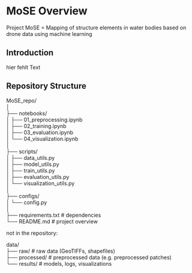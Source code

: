# MoSE Overview 
Project MoSE = Mapping of structure elements in water bodies based on drone data using machine learning

## Introduction

hier fehlt Text

## Repository Structure

MoSE_repo/  
│    
├── notebooks/    
│   ├── 01_preprocessing.ipynb   
│   ├── 02_training.ipynb    
│   ├── 03_evaluation.ipynb    
│   └── 04_visualization.ipynb    
│     
├── scripts/    
│   ├── data_utils.py   
│   ├── model_utils.py   
│   ├── train_utils.py   
│   ├── evaluation_utils.py   
│   └── visualization_utils.py   
│   
├── configs/   
│   └── config.py    
│   
├── requirements.txt  # dependencies    
└── README.md         # project overview    
   
not in the repository:   
    
data/     
├── raw/          # raw data (GeoTIFFs, shapefiles)   
├── processed/    # preprocessed data (e.g. preprocessed patches)    
└── results/      # models, logs, visualizations    



